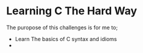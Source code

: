 # Learning C The Hard Way
The puropose of this challenges is for me to;
- Learn The basics of C syntax and idioms
- 